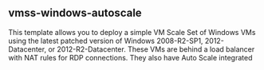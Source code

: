 ## vmss-windows-autoscale
This template allows you to deploy a simple VM Scale Set of Windows VMs using the latest patched version of Windows 2008-R2-SP1, 2012-Datacenter, or 2012-R2-Datacenter. These VMs are behind a load balancer with NAT rules for RDP connections. They also have Auto Scale integrated
